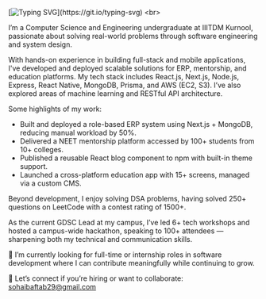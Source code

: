 [![Typing SVG](https://readme-typing-svg.demolab.com?font=Outfit&pause=1000&color=ffffff&width=435&lines=Hey+there!+I+am+Sohaib+Aftab.;A+Developer+and+Designer+from+India.)](https://git.io/typing-svg)
<br>

<p>I’m a Computer Science and Engineering undergraduate at IIITDM Kurnool, passionate about solving real-world problems through software engineering and system design.

With hands-on experience in building full-stack and mobile applications, I've developed and deployed scalable solutions for ERP, mentorship, and education platforms. My tech stack includes React.js, Next.js, Node.js, Express, React Native, MongoDB, Prisma, and AWS (EC2, S3). I’ve also explored areas of machine learning and RESTful API architecture.

Some highlights of my work:
- Built and deployed a role-based ERP system using Next.js + MongoDB, reducing manual workload by 50%.
- Delivered a NEET mentorship platform accessed by 100+ students from 10+ colleges.
- Published a reusable React blog component to npm with built-in theme support.
- Launched a cross-platform education app with 15+ screens, managed via a custom CMS.

Beyond development, I enjoy solving DSA problems, having solved 250+ questions on LeetCode with a contest rating of 1500+.

As the current GDSC Lead at my campus, I’ve led 6+ tech workshops and hosted a campus-wide hackathon, speaking to 100+ attendees — sharpening both my technical and communication skills.

🎯 I’m currently looking for full-time or internship roles in software development where I can contribute meaningfully while continuing to grow.

📩 Let’s connect if you’re hiring or want to collaborate: sohaibaftab29@gmail.com<p>

<div>
  </div>
  


